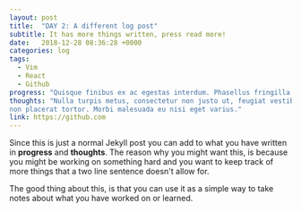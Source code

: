 ```yaml
---
layout: post
title:  "DAY 2: A different log post"
subtitle: It has more things written, press read more!
date:   2018-12-28 08:36:28 +0000
categories: log
tags: 
  - Vim
  - React 
  - Github
progress: "Quisque finibus ex ac egestas interdum. Phasellus fringilla, dui vel ornare faucibus, nibh ante tincidunt ante, quis maximus odio diam non leo."
thoughts: "Nulla turpis metus, consectetur non justo ut, feugiat vestibulum odio. Quisque
non placerat tortor. Morbi malesuada eu nisi eget varius."
link: https://github.com
---
```


Since this is just a normal Jekyll post you can add to what you have written in **progress** and **thoughts**. The reason why you might want this, is because you might be working on something hard and you want to keep track of more things that a two line sentence doesn't allow for.

The good thing about this, is that you can use it as a simple way to take notes about what you have worked on or learned.

